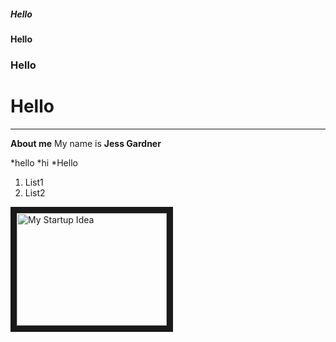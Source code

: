 ##### Hello
#### Hello
### Hello
# Hello
---
**About me**
My name is **Jess Gardner**

*hello
*hi
*Hello

1. List1
2. List2



<a href="http://www.youtube.com/watch?feature=player_embedded&v=KdNbmln96ig
" target="_blank"><img src="http://img.youtube.com/vi/KdNbmln96ig/0.jpg" 
alt="My Startup Idea" width="240" height="180" border="10" /></a>
